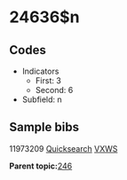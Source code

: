 # 24636$n

## Codes

-   Indicators
    -   First: 3
    -   Second: 6
-   Subfield: n

## Sample bibs

11973209 [Quicksearch](https://search.library.yale.edu/catalog/11973209) [VXWS](http://prodorbis.library.yale.edu:7014/vxws/GetHoldingsService?bibId=11973209)

**Parent topic:**[246](../../tags/246/246.md)

